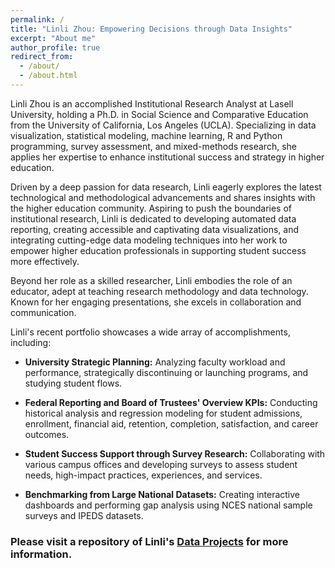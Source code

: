 ```yaml
---
permalink: /
title: "Linli Zhou: Empowering Decisions through Data Insights"
excerpt: "About me"
author_profile: true
redirect_from: 
  - /about/
  - /about.html
---
```


Linli Zhou is an accomplished Institutional Research Analyst at Lasell University, holding a Ph.D. in Social Science and Comparative Education from the University of California, Los Angeles (UCLA). Specializing in data visualization, statistical modeling, machine learning, R and Python programming, survey assessment, and mixed-methods research, she applies her expertise to enhance institutional success and strategy in higher education.

Driven by a deep passion for data research, Linli eagerly explores the latest technological and methodological advancements and shares insights with the higher education community. Aspiring to push the boundaries of institutional research, Linli is dedicated to developing automated data reporting, creating accessible and captivating data visualizations, and integrating cutting-edge data modeling techniques into her work to empower higher education professionals in supporting student success more effectively.

Beyond her role as a skilled researcher, Linli embodies the role of an educator, adept at teaching research methodology and data technology. Known for her engaging presentations, she excels in collaboration and communication.

Linli's recent portfolio showcases a wide array of accomplishments, including:

- **University Strategic Planning:** Analyzing faculty workload and performance, strategically discontinuing or launching programs, and studying student flows.

- **Federal Reporting and Board of Trustees' Overview KPIs:** Conducting historical analysis and regression modeling for student admissions, enrollment, financial aid, retention, completion, satisfaction, and career outcomes.

- **Student Success Support through Survey Research:** Collaborating with various campus offices and developing surveys to assess student needs, high-impact practices, experiences, and services.

- **Benchmarking from Large National Datasets:** Creating interactive dashboards and performing gap analysis using NCES national sample surveys and IPEDS datasets.

### Please visit a repository of Linli's [Data Projects](https://github.com/ZhouLinli/RCodes4DataAnalystics) for more information.

<!--**|Topics|Methodology|-->
<!--**|--------|------|-->
<!--**|[Program Evaluation](https://github.com/ZhouLinli/IR-Projects/blob/main/Survey%20Assessment/BAMsurvey.pdf)|Data Visualization (Infographics)|-->
<!--**|[Satisfaction Studies](https://github.com/ZhouLinli/IR-Projects/blob/main/Survey%20Assessment/ParentSurvey.pdf)|Survey Design and Analysis|-->



<!--hide below-->
<!--format is: | []()    |  |    |-->

<!--**| [Faculty Tenure](https://ym205k-linli.shinyapps.io/FacultyTenureAnalysis/)    | Interactive Viz (R Shiny)   | How has the proportion of tenure-line faculty changed during 2016-2021 for faculty with different rank, racial, sex, and across departments?    |-->

<!--**| [Data Integrity](https://github.com/ZhouLinli/IR-Projects/blob/main/Program%20Evaluation/LMSCanvasAccuracy.md)    | Database Cross-checking  | Validating Data in the learning management system Canvas and Registrar database   |-->

<!--**| [Impact of Placement](https://github.com/ZhouLinli/IR-Projects/blob/main/Data%20Reporting/AggregateData.Viz.md)    | Course Evaluation | How did the change in placement methods impact placement into transfer-level English?                          |-->
<!--**| [Major/Minor Courses](https://github.com/ZhouLinli/IR-Projects/blob/main/Program%20Evaluation/CourseReq.md)     | WebScrapping for Data Collection   | Automatically extract data about university major requirement on website                         |-->



<!--**### Please visit Linli's [Github](https://github.com/ZhouLinli/IR-Projects) for a full list of research projects and analysis details

<!--**[RPubs: Coding/Programming](https://rpubs.com/llz1722)**
<!--**[Tableau: Data visualization](https://tinyurl.com/LinlisTableau)**



<!--**[Publication](https://tinyurl.com/LinliScholar)**
<!--[Resume](https://www.linkedin.com/in/linlizhou/)

<!--[Blog(Chinese)](https://tinyurl.com/LinliDataScienceBlog)-->
<!--[Blog(English)](https://medium.com/@linlizhou.fm)
<!-- [Youtube](https://tinyurl.com/LinliYoutube) -->
